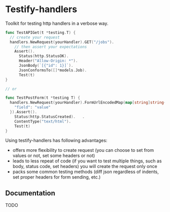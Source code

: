 # Testify-handlers

Toolkit for testing http handlers in a verbose way.

```go
func TestAPIGet(t *testing.T) {
  // create your request 
  handlers.NewRequest(yourHandler).GET("/jobs").
    // then assert your expectations
    Assert().
      Status(http.StatusOK).          
      Header("Allow-Origin: *").
      JsonBody(`[{"id": 1}]`).
      JsonConformsTo([]*models.Job).
      Test(t)
}

// or

func TestPostForm(t *testing T) {
  handlers.NewRequest(yourHandler).FormUrlEncodedMap(map[string]string{
    "field": "value"
  }).Assert().
    Status(http.StatusCreated).   .
    ContentType("text/html").
    Test(t)
} 
```

Using testify-handlers has following advantages:
- offers more flexibility to create request (you can choose to set from values or not, set some headers or not)
- leads to less repeat of code (if you want to test multiple things, such as body, status code, set headers) you will create the request only once
- packs some common testing methods (diff json regardless of indents, set proper headers for form sending, etc.)

## Documentation
TODO